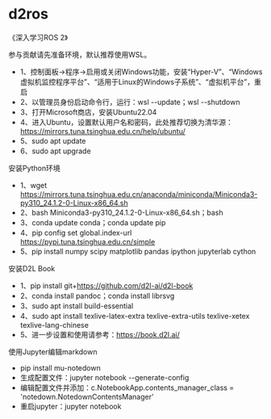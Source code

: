 # d2ros

《深入学习ROS 2》

参与贡献请先准备环境，默认推荐使用WSL。

  * 1、控制面板->程序->启用或关闭Windows功能，安装“Hyper-V”、“Windows虚拟机监控程序平台”、“适用于Linux的Windows子系统”、“虚拟机平台”，重启
  * 2、以管理员身份启动命令行，运行：wsl --update；wsl --shutdown
  * 3、打开Microsoft商店，安装Ubuntu22.04
  * 4、进入Ubuntu，设置默认用户名和密码，此处推荐切换为清华源：https://mirrors.tuna.tsinghua.edu.cn/help/ubuntu/
  * 5、sudo apt update
  * 6、sudo apt upgrade

安装Python环境

  * 1、wget https://mirrors.tuna.tsinghua.edu.cn/anaconda/miniconda/Miniconda3-py310_24.1.2-0-Linux-x86_64.sh
  * 2、bash Miniconda3-py310_24.1.2-0-Linux-x86_64.sh；bash
  * 3、conda update conda；conda update pip
  * 4、pip config set global.index-url https://pypi.tuna.tsinghua.edu.cn/simple
  * 5、pip install numpy scipy matplotlib pandas ipython jupyterlab cython

安装D2L Book

  * 1、pip install git+https://github.com/d2l-ai/d2l-book
  * 2、conda install pandoc；conda install librsvg
  * 3、sudo apt install build-essential
  * 4、sudo apt install texlive-latex-extra texlive-extra-utils texlive-xetex texlive-lang-chinese
  * 5、进一步设置和使用请参考：https://book.d2l.ai/

使用Jupyter编辑markdown

  * pip install mu-notedown
  * 生成配置文件：jupyter notebook --generate-config
  * 编辑配置文件并添加：c.NotebookApp.contents_manager_class = 'notedown.NotedownContentsManager'
  * 重启jupyter：jupyter notebook
